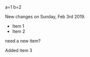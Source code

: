 
a=1
b=2


New changes on Sunday, Feb 3rd 2019.

- Item 1
- Item 2


need a new item?

Added item 3
